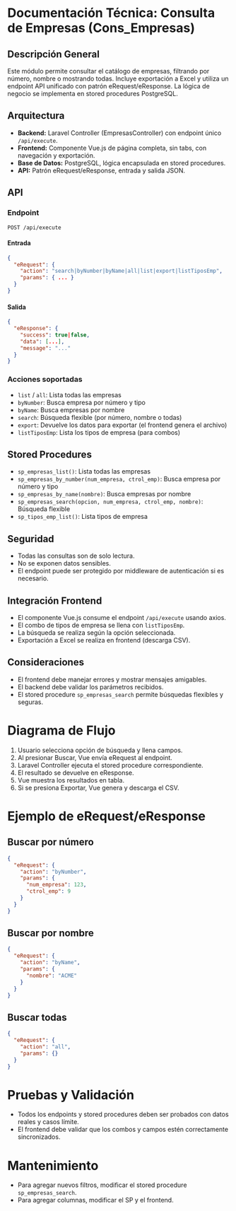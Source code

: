 # Documentación Técnica: Consulta de Empresas (Cons_Empresas)

## Descripción General
Este módulo permite consultar el catálogo de empresas, filtrando por número, nombre o mostrando todas. Incluye exportación a Excel y utiliza un endpoint API unificado con patrón eRequest/eResponse. La lógica de negocio se implementa en stored procedures PostgreSQL.

## Arquitectura
- **Backend:** Laravel Controller (EmpresasController) con endpoint único `/api/execute`.
- **Frontend:** Componente Vue.js de página completa, sin tabs, con navegación y exportación.
- **Base de Datos:** PostgreSQL, lógica encapsulada en stored procedures.
- **API:** Patrón eRequest/eResponse, entrada y salida JSON.

## API
### Endpoint
`POST /api/execute`

#### Entrada
```json
{
  "eRequest": {
    "action": "search|byNumber|byName|all|list|export|listTiposEmp",
    "params": { ... }
  }
}
```

#### Salida
```json
{
  "eResponse": {
    "success": true|false,
    "data": [...],
    "message": "..."
  }
}
```

### Acciones soportadas
- `list` / `all`: Lista todas las empresas
- `byNumber`: Busca empresa por número y tipo
- `byName`: Busca empresas por nombre
- `search`: Búsqueda flexible (por número, nombre o todas)
- `export`: Devuelve los datos para exportar (el frontend genera el archivo)
- `listTiposEmp`: Lista los tipos de empresa (para combos)

## Stored Procedures
- `sp_empresas_list()`: Lista todas las empresas
- `sp_empresas_by_number(num_empresa, ctrol_emp)`: Busca empresa por número y tipo
- `sp_empresas_by_name(nombre)`: Busca empresas por nombre
- `sp_empresas_search(opcion, num_empresa, ctrol_emp, nombre)`: Búsqueda flexible
- `sp_tipos_emp_list()`: Lista tipos de empresa

## Seguridad
- Todas las consultas son de solo lectura.
- No se exponen datos sensibles.
- El endpoint puede ser protegido por middleware de autenticación si es necesario.

## Integración Frontend
- El componente Vue.js consume el endpoint `/api/execute` usando axios.
- El combo de tipos de empresa se llena con `listTiposEmp`.
- La búsqueda se realiza según la opción seleccionada.
- Exportación a Excel se realiza en frontend (descarga CSV).

## Consideraciones
- El frontend debe manejar errores y mostrar mensajes amigables.
- El backend debe validar los parámetros recibidos.
- El stored procedure `sp_empresas_search` permite búsquedas flexibles y seguras.

# Diagrama de Flujo
1. Usuario selecciona opción de búsqueda y llena campos.
2. Al presionar Buscar, Vue envía eRequest al endpoint.
3. Laravel Controller ejecuta el stored procedure correspondiente.
4. El resultado se devuelve en eResponse.
5. Vue muestra los resultados en tabla.
6. Si se presiona Exportar, Vue genera y descarga el CSV.

# Ejemplo de eRequest/eResponse
## Buscar por número
```json
{
  "eRequest": {
    "action": "byNumber",
    "params": {
      "num_empresa": 123,
      "ctrol_emp": 9
    }
  }
}
```

## Buscar por nombre
```json
{
  "eRequest": {
    "action": "byName",
    "params": {
      "nombre": "ACME"
    }
  }
}
```

## Buscar todas
```json
{
  "eRequest": {
    "action": "all",
    "params": {}
  }
}
```

# Pruebas y Validación
- Todos los endpoints y stored procedures deben ser probados con datos reales y casos límite.
- El frontend debe validar que los combos y campos estén correctamente sincronizados.

# Mantenimiento
- Para agregar nuevos filtros, modificar el stored procedure `sp_empresas_search`.
- Para agregar columnas, modificar el SP y el frontend.
